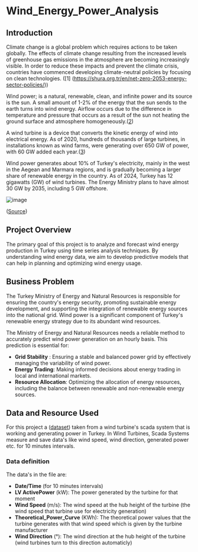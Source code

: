 # Wind_Energy_Power_Analysis
## Introduction
Climate change is a global problem which requires actions to be taken globally. The effects of climate change resulting from the increased levels of greenhouse gas emissions in the atmosphere are becoming increasingly visible. In order to reduce these impacts and prevent the climate crisis, countries have commenced developing climate-neutral policies by focusing on clean technologies.
([1] (https://shura.org.tr/en/net-zero-2053-energy-sector-policies/))

Wind power; is a natural, renewable, clean, and infinite power and its source is the sun. A small amount of 1-2% of the energy that the sun sends to the earth turns into wind energy. Airflow occurs due to the difference in temperature and pressure that occurs as a result of the sun not heating the ground surface and atmosphere homogeneously.([2](https://enerji.gov.tr/eigm-resources))

A wind turbine is a device that converts the kinetic energy of wind into electrical energy. As of 2020, hundreds of thousands of large turbines, in installations known as wind farms, were generating over 650 GW of power, with 60 GW added each year.([3](https://wwindea.org/world-wind-capacity-at-650-gw))

Wind power generates about 10% of Turkey's electricity, mainly in the west in the Aegean and Marmara regions, and is gradually becoming a larger share of renewable energy in the country. As of 2024, Turkey has 12 gigawatts (GW) of wind turbines. The Energy Ministry plans to have almost 30 GW by 2035, including 5 GW offshore.

![image](https://github.com/ermiyas-sidama/Wind_Energy_Power_Analysis/assets/160514617/8c778f08-78f8-4c97-ae5a-5e9774c66d7b)

([Source](https://windeurope.org/newsroom/news/the-turkish-wind-supply-chain-keeps-getting-stronger/))
## Project Overview
The primary goal of this project is to analyze and forecast wind energy production in Turkey using time series analysis techniques. By understanding wind energy data, we aim to develop predictive models that can help in planning and optimizing wind energy usage.

## Business Problem
The Turkey Ministry of Energy and Natural Resources is responsible for ensuring the country's energy security, promoting sustainable energy development, and supporting the integration of renewable energy sources into the national grid. Wind power is a significant component of Turkey's renewable energy strategy due to its abundant wind resources. 

The Ministry of Energy and Natural Resources needs a reliable method to accurately predict wind power generation on an hourly basis. This prediction is essential for:

- __Grid Stability__ : Ensuring a stable and balanced power grid by effectively managing the variability of wind power.
- __Energy Trading__: Making informed decisions about energy trading in local and international markets.
- __Resource Allocation__: Optimizing the allocation of energy resources, including the balance between renewable and non-renewable energy sources.
## Data and Resource Used
For this project a ([dataset](https://www.kaggle.com/datasets/berkerisen/wind-turbine-scada-dataset)) taken from a wind turbine's scada system that is working and generating power in Turkey. In Wind Turbines, Scada Systems measure and save data's like wind speed, wind direction, generated power etc. for 10 minutes intervals.
### Data definition
The data's in the file are:
- __Date/Time__ (for 10 minutes intervals)
- __LV ActivePower__ (kW): The power generated by the turbine for that moment
- __Wind Speed__ (m/s): The wind speed at the hub height of the turbine (the wind speed that turbine use for electricity generation)
- __Theoretical_Power_Curve__ (KWh): The theoretical power values that the turbine generates with that wind speed which is given by the turbine manufacturer
- __Wind Direction__ (°): The wind direction at the hub height of the turbine (wind turbines turn to this direction automaticly)


